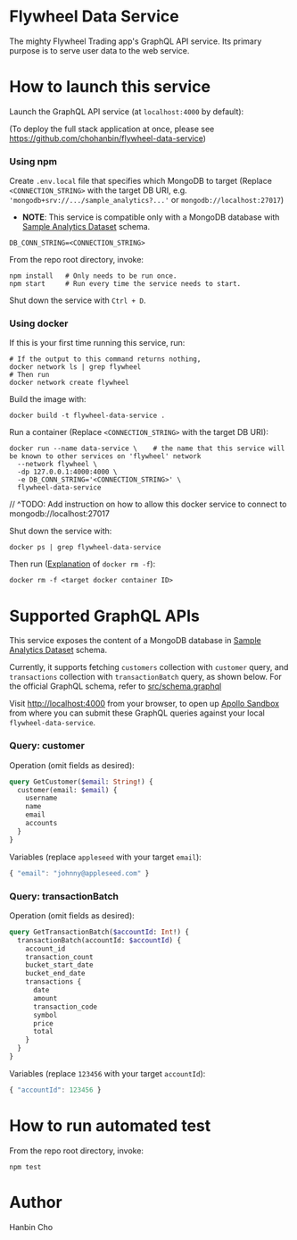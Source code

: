 # Flywheel Data Service

The mighty Flywheel Trading app's GraphQL API service. Its primary purpose is to serve user data to the web service.

# How to launch this service

Launch the GraphQL API service (at `localhost:4000` by default):

(To deploy the full stack application at once, please see https://github.com/chohanbin/flywheel-data-service)

### Using npm

Create `.env.local` file that specifies which MongoDB to target (Replace `<CONNECTION_STRING>` with the target DB URI, e.g. `'mongodb+srv://.../sample_analytics?...'` or `mongodb://localhost:27017`)

- **NOTE**: This service is compatible only with a MongoDB database with [Sample Analytics Dataset](https://www.mongodb.com/docs/atlas/sample-data/sample-analytics/) schema.

```shell
DB_CONN_STRING=<CONNECTION_STRING>
```

From the repo root directory, invoke:

```shell
npm install   # Only needs to be run once.
npm start     # Run every time the service needs to start.
```

Shut down the service with `Ctrl + D`.

### Using docker

If this is your first time running this service, run:

```shell
# If the output to this command returns nothing,
docker network ls | grep flywheel
# Then run
docker network create flywheel
```

Build the image with:

```shell
docker build -t flywheel-data-service .
```

Run a container (Replace `<CONNECTION_STRING>` with the target DB URI):

```shell
docker run --name data-service \    # the name that this service will be known to other services on 'flywheel' network
  --network flywheel \
  -dp 127.0.0.1:4000:4000 \
  -e DB_CONN_STRING='<CONNECTION_STRING>' \
  flywheel-data-service
```

// ^TODO: Add instruction on how to allow this docker service to connect to mongodb://localhost:27017

Shut down the service with:

```shell
docker ps | grep flywheel-data-service
```

Then run ([Explanation](https://docs.docker.com/get-started/03_updating_app/#remove-a-container-using-the-cli) of `docker rm -f`):

```shell
docker rm -f <target docker container ID>
```

# Supported GraphQL APIs

This service exposes the content of a MongoDB database in [Sample Analytics Dataset](https://www.mongodb.com/docs/atlas/sample-data/sample-analytics/) schema.

Currently, it supports fetching `customers` collection with `customer` query, and `transactions` collection with `transactionBatch` query, as shown below. For the official GraphQL schema, refer to [src/schema.graphql](https://github.com/chohanbin/flywheel-data-service/blob/main/src/schema.graphql)

Visit <http://localhost:4000> from your browser, to open up [Apollo Sandbox](https://www.apollographql.com/docs/apollo-server/getting-started#step-8-execute-your-first-query) from where you can submit these GraphQL queries against your local `flywheel-data-service`.

### Query: customer

Operation (omit fields as desired):

```graphql
query GetCustomer($email: String!) {
  customer(email: $email) {
    username
    name
    email
    accounts
  }
}
```

Variables (replace `appleseed` with your target `email`):

```javascript
{ "email": "johnny@appleseed.com" }
```

### Query: transactionBatch

Operation (omit fields as desired):

```graphql
query GetTransactionBatch($accountId: Int!) {
  transactionBatch(accountId: $accountId) {
    account_id
    transaction_count
    bucket_start_date
    bucket_end_date
    transactions {
      date
      amount
      transaction_code
      symbol
      price
      total
    }
  }
}
```

Variables (replace `123456` with your target `accountId`):

```javascript
{ "accountId": 123456 }
```

# How to run automated test

From the repo root directory, invoke:

```shell
npm test
```

# Author

Hanbin Cho
